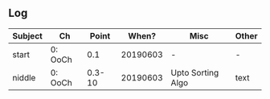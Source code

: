 ## Log


Subject | Ch | Point | When? | Misc | Other
--- | --- | --- | --- |--- |---
start | 0: OoCh | 0.1 | 20190603 | - | -
niddle | 0: OoCh | 0.3-10 | 20190603 | Upto Sorting Algo | text